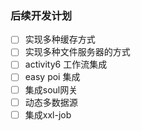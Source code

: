 ### 后续开发计划
* [ ] 实现多种缓存方式
* [ ] 实现多种文件服务器的方式
* [ ] activity6 工作流集成
* [ ] easy poi 集成
* [ ] 集成soul网关
* [ ] 动态多数据源
* [ ] 集成xxl-job